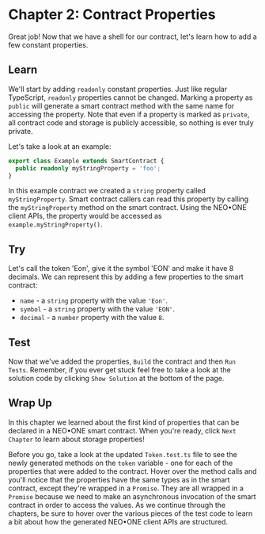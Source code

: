 # Chapter 2: Contract Properties

Great job! Now that we have a shell for our contract, let's learn how to add a few constant properties.

## Learn

We'll start by adding `readonly` constant properties. Just like regular TypeScript, `readonly` properties cannot be changed. Marking a property as `public` will generate a smart contract method with the same name for accessing the property. Note that even if a property is marked as `private`, all contract code and storage is publicly accessible, so nothing is ever truly private.

Let's take a look at an example:

```typescript
export class Example extends SmartContract {
  public readonly myStringProperty = 'foo';
}
```

In this example contract we created a `string` property called `myStringProperty`. Smart contract callers can read this property by calling the `myStringProperty` method on the smart contract. Using the NEO•ONE client APIs, the property would be accessed as `example.myStringProperty()`.

## Try

Let's call the token 'Eon', give it the symbol 'EON' and make it have 8 decimals. We can represent this by adding a few properties to the smart contract:

 - `name` - a `string` property with the value `'Eon'`.
 - `symbol` - a `string` property with the value `'EON'`.
 - `decimal` - a `number` property with the value `8`.

## Test

Now that we've added the properties, `Build` the contract and then `Run Tests`. Remember, if you ever get stuck feel free to take a look at the solution code by clicking `Show Solution` at the bottom of the page.

## Wrap Up

In this chapter we learned about the first kind of properties that can be declared in a NEO•ONE smart contract. When you're ready, click `Next Chapter` to learn about storage properties!

Before you go, take a look at the updated `Token.test.ts` file to see the newly generated methods on the `token` variable - one for each of the properties that were added to the contract. Hover over the method calls and you'll notice that the properties have the same types as in the smart contract, except they're wrapped in a `Promise`. They are all wrapped in a `Promise` because we need to make an asynchronous invocation of the smart contract in order to access the values. As we continue through the chapters, be sure to hover over the various pieces of the test code to learn a bit about how the generated NEO•ONE client APIs are structured.
